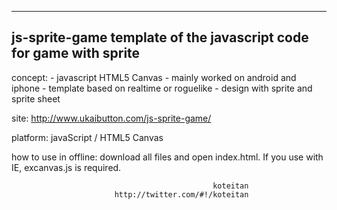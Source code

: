 ------------------------------------------
  js-sprite-game
  template of the javascript code
  for game with sprite
------------------------------------------

  concept:
    - javascript HTML5 Canvas
    - mainly worked on android and iphone
    - template based on realtime or roguelike
    - design with sprite and sprite sheet
    
  site:
    http://www.ukaibutton.com/js-sprite-game/

  platform:
    javaScript / HTML5 Canvas

  how to use in offline:
    download all files and open index.html.
    If you use with IE, excanvas.js is required.

                                                 koteitan
                           http://twitter.com/#!/koteitan


